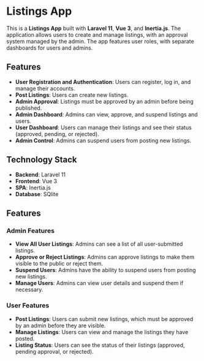 # Listings App

This is a **Listings App** built with **Laravel 11**, **Vue 3**, and **Inertia.js**. The application allows users to create and manage listings, with an approval system managed by the admin. The app features user roles, with separate dashboards for users and admins.

## Features

- **User Registration and Authentication**: Users can register, log in, and manage their accounts.
- **Post Listings**: Users can create new listings.
- **Admin Approval**: Listings must be approved by an admin before being published.
- **Admin Dashboard**: Admins can view, approve, and suspend listings and users.
- **User Dashboard**: Users can manage their listings and see their status (approved, pending, or rejected).
- **Admin Control**: Admins can suspend users from posting new listings.
  
## Technology Stack

- **Backend**: Laravel 11
- **Frontend**: Vue 3
- **SPA**: Inertia.js
- **Database**: SQlite
  
## Features

### Admin Features

- **View All User Listings**: Admins can see a list of all user-submitted listings.
- **Approve or Reject Listings**: Admins can approve listings to make them visible to the public or reject them.
- **Suspend Users**: Admins have the ability to suspend users from posting new listings.
- **Manage Users**: Admins can view user details and suspend them if necessary.

### User Features

- **Post Listings**: Users can submit new listings, which must be approved by an admin before they are visible.
- **Manage Listings**: Users can view and manage the listings they have posted.
- **Listing Status**: Users can see the status of their listings (approved, pending approval, or rejected).

